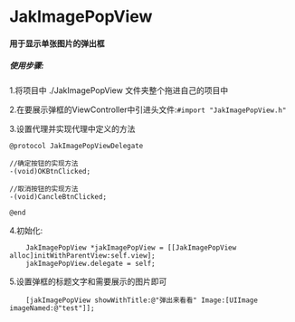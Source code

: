 # JakImagePopView
#### 用于显示单张图片的弹出框

##### 使用步骤:

1.将项目中 ./JakImagePopView 文件夹整个拖进自己的项目中

2.在要展示弹框的ViewController中引进头文件:`#import "JakImagePopView.h"`

3.设置代理<JakImagePopViewDelegate>并实现代理中定义的方法
```
@protocol JakImagePopViewDelegate

//确定按钮的实现方法
-(void)OKBtnClicked;

//取消按钮的实现方法
-(void)CancleBtnClicked;

@end
```

4.初始化:

```
    JakImagePopView *jakImagePopView = [[JakImagePopView alloc]initWithParentView:self.view];
    jakImagePopView.delegate = self;
```

5.设置弹框的标题文字和需要展示的图片即可

```
	[jakImagePopView showWithTitle:@"弹出来看看" Image:[UIImage imageNamed:@"test"]];
```
